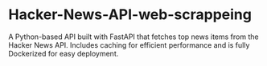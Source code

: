 # Hacker-News-API-web-scrappeing
A Python-based API built with FastAPI that fetches top news items from the Hacker News API. Includes caching for efficient performance and is fully Dockerized for easy deployment.
